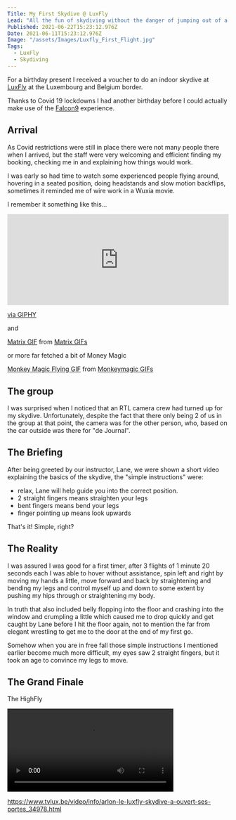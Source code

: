 ```yaml
---
Title: My First Skydive @ LuxFly
Lead: "All the fun of skydiving without the danger of jumping out of a plane?"
Published: 2021-06-22T15:23:12.976Z
Date: 2021-06-11T15:23:12.976Z
Image: "/assets/Images/Luxfly_First_Flight.jpg"
Tags:
  - LuxFly
  - Skydiving
---
```


For a birthday present I received a voucher to do an indoor skydive at [LuxFly](https://indoorskydive.lu/en) at the Luxembourg and Belgium border.

Thanks to Covid 19 lockdowns I had another birthday before I could actually make use of the [Falcon9](https://shop.indoorskydive.lu/catalog_66) experience.

## Arrival
As Covid restrictions were still in place there were not many people there when I arrived, but the staff were very welcoming and efficient finding my booking, checking me in and explaining how things would work.

I was early so had time to watch some experienced people flying around, hovering in a seated position, doing headstands and slow motion backflips, sometimes it reminded me of wire work in a Wuxia movie.

I remember it something like this...

<div style="width:100%;height:0;padding-bottom:41%;position:relative;"><iframe src="https://giphy.com/embed/3otOKVdVCVajLBSGMU" width="100%" height="100%" style="position:absolute" frameBorder="0" class="giphy-embed" allowFullScreen></iframe></div><p><a href="https://giphy.com/gifs/crouchingtigerhiddendragon-crouching-tiger-hidden-dragon-3otOKVdVCVajLBSGMU">via GIPHY</a></p>

and

<div class="tenor-gif-embed" data-postid="9992881" data-share-method="host" data-width="100%" data-aspect-ratio="1.4953271028037383"><a href="https://tenor.com/view/miss-me-with-the-bs-gif-9992881">Matrix GIF</a> from <a href="https://tenor.com/search/matrix-gifs">Matrix GIFs</a></div><script type="text/javascript" async src="https://tenor.com/embed.js"></script>

or more far fetched a bit of Money Magic

<div class="tenor-gif-embed" data-postid="13873193" data-share-method="host" data-width="100%" data-aspect-ratio="1.7808219178082192"><a href="https://tenor.com/view/monkey-magic-flying-wow-gif-13873193">Monkey Magic Flying GIF</a> from <a href="https://tenor.com/search/monkeymagic-gifs">Monkeymagic GIFs</a></div><script type="text/javascript" async src="https://tenor.com/embed.js"></script>

## The group
I was surprised when I noticed that an RTL camera crew had turned up for my skydive. Unfortunately, despite the fact that there only being 2 of us in the group at that point, the camera was for the other person, who, based on the car outside was there for "de Journal".

## The Briefing
After being greeted by our instructor, Lane, we were shown a short video explaining the basics of the skydive, the "simple instructions" were:

* relax, Lane will help guide you into the correct position.
* 2 straight fingers means straighten your legs
* bent fingers means bend your legs
* finger pointing up means look upwards

That's it! Simple, right?

## The Reality
I was assured I was good for a first timer, after 3 flights of 1 minute 20 seconds each I was able to hover without assistance, spin left and right by moving my hands a little, move forward and back by straightening and bending my legs and control myself up and down to some extent by pushing my hips through or straightening my body.

In truth that also included belly flopping into the floor and crashing into the window and crumpling a little which caused me to drop quickly and get caught by Lane before I hit the floor again, not to mention the far from elegant wrestling to get me to the door at the end of my first go.

Somehow when you are in free fall those simple instructions I mentioned earlier become much more difficult, my eyes saw 2 straight fingers, but it took an age to convince my legs to move.

## The Grand Finale
The HighFly

<video src="/assets/videos/Luxfly51MarkburtonTopHighFly.m4v" width="75%" controls>
<p>If you are reading this, it is because your browser does not support the HTML5 video element.</p>
</video>

https://www.tvlux.be/video/info/arlon-le-luxfly-skydive-a-ouvert-ses-portes_34978.html